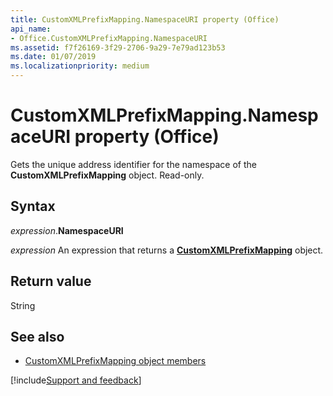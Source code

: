 ```yaml
---
title: CustomXMLPrefixMapping.NamespaceURI property (Office)
api_name:
- Office.CustomXMLPrefixMapping.NamespaceURI
ms.assetid: f7f26169-3f29-2706-9a29-7e79ad123b53
ms.date: 01/07/2019
ms.localizationpriority: medium
---
```



# CustomXMLPrefixMapping.NamespaceURI property (Office)

Gets the unique address identifier for the namespace of the **CustomXMLPrefixMapping** object. Read-only.


## Syntax

_expression_.**NamespaceURI**

_expression_ An expression that returns a **[CustomXMLPrefixMapping](Office.CustomXMLPrefixMapping.md)** object.


## Return value

String


## See also

- [CustomXMLPrefixMapping object members](overview/library-reference/customxmlprefixmapping-members-office.md)

[!include[Support and feedback](~/includes/feedback-boilerplate.md)]